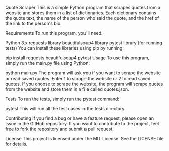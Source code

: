 Quote Scraper
This is a simple Python program that scrapes quotes from a website and stores them in a list of dictionaries.
Each dictionary contains the quote text, the name of the person who said the quote, and the href of the link
to the person's bio.

Requirements
To run this program, you'll need:

Python 3.x
requests library
beautifulsoup4 library
pytest library (for running tests)
You can install these libraries using pip by running:

pip install requests beautifulsoup4 pytest
Usage
To use this program, simply run the main.py file using Python:

python main.py
The program will ask you if you want to scrape the website or read saved quotes. Enter 1 to scrape the website
or 2 to read saved quotes. If you choose to scrape the website, the program will scrape quotes from the website
and store them in a file called quotes.json.

Tests
To run the tests, simply run the pytest command:

pytest
This will run all the test cases in the tests directory.

Contributing
If you find a bug or have a feature request, please open an issue in the GitHub repository. If you want to contribute to the project, feel free to fork the repository and submit a pull request.

License
This project is licensed under the MIT License. See the LICENSE file for details.
